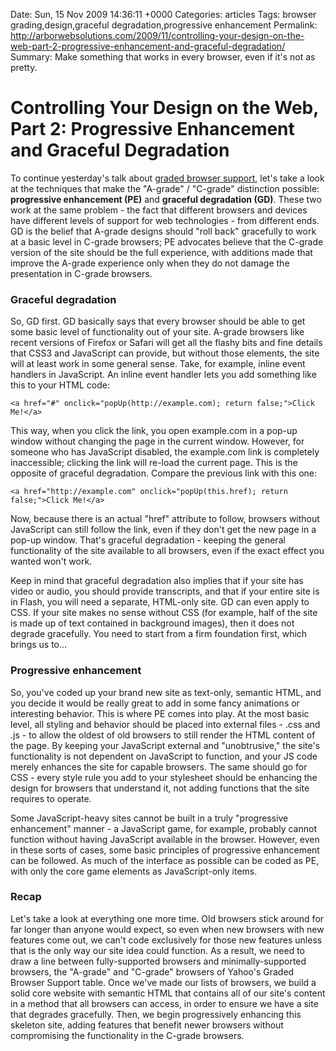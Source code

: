 Date: Sun, 15 Nov 2009 14:36:11 +0000
Categories: articles
Tags: browser grading,design,graceful degradation,progressive enhancement
Permalink: http://arborwebsolutions.com/2009/11/controlling-your-design-on-the-web-part-2-progressive-enhancement-and-graceful-degradation/
Summary: Make something that works in every browser, even if it's not as pretty.

# Controlling Your Design on the Web, Part 2: Progressive Enhancement and Graceful Degradation

To continue yesterday's talk about [graded browser support][], let's
take a look at the techniques that make the "A-grade" / "C-grade"
distinction possible: **progressive enhancement (PE)** and **graceful
degradation (GD)**. These two work at the same problem - the fact that
different browsers and devices have different levels of support for web
technologies - from different ends. GD is the belief that A-grade
designs should "roll back" gracefully to work at a basic level in
C-grade browsers; PE advocates believe that the C-grade version of the
site should be the full experience, with additions made that improve the
A-grade experience only when they do not damage the presentation in
C-grade browsers.

### Graceful degradation

So, GD first. GD basically says that every browser should be able to get
some basic level of functionality out of your site. A-grade browsers
like recent versions of Firefox or Safari will get all the flashy bits
and fine details that CSS3 and JavaScript can provide, but without those
elements, the site will at least work in some general sense. Take, for
example, inline event handlers in JavaScript. An inline event handler
lets you add something like this to your HTML code:

    <a href="#" onclick="popUp(http://example.com); return false;">Click Me!</a>

This way, when you click the link, you open example.com in a pop-up
window without changing the page in the current window. However, for
someone who has JavaScript disabled, the example.com link is completely
inaccessible; clicking the link will re-load the current page. This is
the opposite of graceful degradation. Compare the previous link with
this one:

    <a href="http://example.com" onclick="popUp(this.href); return false;">Click Me!</a>

Now, because there is an actual "href" attribute to follow, browsers
without JavaScript can still follow the link, even if they don't get the
new page in a pop-up window. That's graceful degradation - keeping the
general functionality of the site available to all browsers, even if the
exact effect you wanted won't work. 

Keep in mind that graceful
degradation also implies that if your site has video or audio, you
should provide transcripts, and that if your entire site is in Flash,
you will need a separate, HTML-only site. GD can even apply to CSS. If
your site makes no sense without CSS (for example, half of the site is
made up of text contained in background images), then it does not
degrade gracefully. You need to start from a firm foundation first,
which brings us to...

### Progressive enhancement

So, you've coded up your brand new site as text-only, semantic HTML, and
you decide it would be really great to add in some fancy animations or
interesting behavior. This is where PE comes into play. At the most
basic level, all styling and behavior should be placed into external
files - .css and .js - to allow the oldest of old browsers to still
render the HTML content of the page. By keeping your JavaScript external
and "unobtrusive," the site's functionality is not dependent on
JavaScript to function, and your JS code merely enhances the site for
capable browsers. The same should go for CSS - every style rule you add
to your stylesheet should be enhancing the design for browsers that
understand it, not adding functions that the site requires to operate.

Some JavaScript-heavy sites cannot be built in a truly "progressive
enhancement" manner - a JavaScript game, for example, probably cannot
function without having JavaScript available in the browser. However,
even in these sorts of cases, some basic principles of progressive
enhancement can be followed. As much of the interface as possible can be
coded as PE, with only the core game elements as JavaScript-only items.

### Recap

Let's take a look at everything one more time. Old browsers stick around
for far longer than anyone would expect, so even when new browsers with
new features come out, we can't code exclusively for those new features
unless that is the only way our site idea could function. As a result,
we need to draw a line between fully-supported browsers and
minimally-supported browsers, the "A-grade" and "C-grade" browsers of
Yahoo's Graded Browser Support table. Once we've made our lists of
browsers, we build a solid core website with semantic HTML that contains
all of our site's content in a method that all browsers can access, in
order to ensure we have a site that degrades gracefully. Then, we begin
progressively enhancing this skeleton site, adding features that benefit
newer browsers without compromising the functionality in the C-grade
browsers.

  [graded browser support]: http://arborwebsolutions.com/blog/2009/11/controlling-your-design-on-the-web-part-1-browser-grading/
